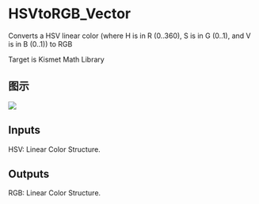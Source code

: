 # HSVtoRGB_Vector

Converts a HSV linear color (where H is in R (0..360), S is in G (0..1), and V is in B (0..1)) to RGB

Target is Kismet Math Library

## 图示

![]($-20221218-19472847.png)

## Inputs

HSV: Linear Color Structure.  

## Outputs

RGB: Linear Color Structure.

